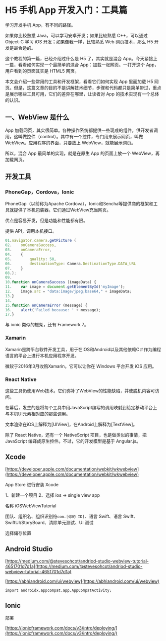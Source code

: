 # H5 手机 App 开发入门：工具篇

学习开发手机 App，有不同的路径。

如果你比较熟悉 Java，可以学习安卓开发；如果比较熟悉 C++，可以通过 Object-C 学习 iOS 开发；如果像我一样，比较熟悉 Web 网页技术，那么 H5 开发是最合适的。

这个教程的第一篇，已经介绍过什么是 H5 了，其实就是混合 App。今天紧接上一篇，看看如何实现一个最简单的混合 App：加载一张网页。一打开这个 App，用户看到的页面其实是 HTML5 网页。

本文会介绍一些常用的工具和开发框架，看看它们如何实现 App 里面加载 H5 网页。但是，这篇文章的目的不是讲解技术细节，步骤和代码都只是简单带过，重点是展示哪些工具可用，它们的差异在哪里，让读者对 App 的技术实现有一个总体的认识。

## 一、WebView 是什么

App 加载网页，其实很简单。各种操作系统都提供一些现成的组件，供开发者调用，这叫做控件（control）。其中有一个控件，专门用来展示网页，叫做 WebView。应用程序的界面，只要放上 WebView，就能展示网页。

所以，混合 App 最简单的实现，就是在原生 App 的页面上放一个 WebView，再加载网页。

## 开发工具

### PhoneGap，Cordova，Ionic

PhoneGap（以前称为Apache Cordova），Ionic和Sencha等提供商的框架和工具就提供了本机包装器。它们通过WebView充当网页。

优点是容易开发，但是功能和性能都有限。

提供 API，调用本机接口。

```javascript
01.navigator.camera.getPicture (
02.    onCameraSuccess,
03.    onCameraError,
04.    {
05.        quality: 50,
06.        destinationType: Camera.DestinationType.DATA_URL
07.    }
08.);
09. 
10.function onCameraSuccess (imageData) {
11.    var image = document.getElementById('myImage');
12.    image.src = "data:image/jpeg;base64," + imageData;
13.}
14.  
15.function onCameraError (message) {
16.    alert('Failed because: ' + message);
17.}
```

与 ionic 类似的框架，还有 Framework 7。

### Xamarin

Xamarin是跨平台软件开发工具，用于在iOS和Android以及其他依赖C＃作为编程语言的平台上进行本机应用程序开发。

微软于2016年3月收购Xamarin。它可以让你在 Windows 平台开发 iOS 应用。

### React Native

这些工具仍使用Web技术。它们弥补了WebView的性能缺陷，并使脱机内容可访问。

在幕后，发生的是将每个工具中用JavaScript编写的调用映射到给定移动平台上与本机UI元素相对应的那些调用。

文本渲染在iOS上解释为[UIView]，在Android上解释为[TextView]。

除了 React Native，还有一个 NativeScript 项目，也是做类似的事情，把 JavaScript 编译成原生控件。不过，它的开发模型是基于 Angular.js。

## Xcode

[https://developer.apple.com/documentation/webkit/wkwebview](https://developer.apple.com/documentation/webkit/wkwebview)

App Store 进行安装 Xcode

1、新建一个项目
2、选择 ios -> single view app

名称 iOSWebViewTutorial

团队、组织名、组织识别符`com.[你的 ID]`、语言 Swift、语言 Swift、SwiftUI/StoryBoard、清除单元测试、UI 测试

选择储存位置

## Android Studio

[https://medium.com/@stevesohcot/andriod-studio-webview-tutorial-4651701d7d1a](https://medium.com/@stevesohcot/andriod-studio-webview-tutorial-4651701d7d1a)

[https://abhiandroid.com/ui/webview](https://abhiandroid.com/ui/webview)

```
import androidx.appcompat.app.AppCompatActivity;
```

## Ionic

部署

[https://ionicframework.com/docs/v3/intro/deploying/](https://ionicframework.com/docs/v3/intro/deploying/)

